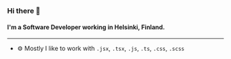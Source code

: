### Hi there 👋

#### I'm a Software Developer working in Helsinki, Finland.
---
- ⚙️ Mostly I like to work with `.jsx`, `.tsx`, `.js`, `.ts`, `.css`, `.scss`
